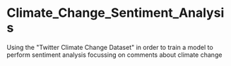 # Climate_Change_Sentiment_Analysis
Using the "Twitter Climate Change Dataset" in order to train a model to perform sentiment analysis focussing on comments about climate change
